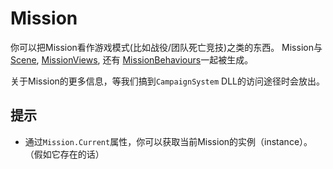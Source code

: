 # Mission

你可以把Mission看作游戏模式\(比如战役/团队死亡竞技\)之类的东西。
Mission与[Scene](../engine/scene.md), [MissionViews](missionbehaviour/missionview.md), 还有 [MissionBehaviours](missionbehaviour/README.md)一起被生成。

关于Mission的更多信息，等我们搞到`CampaignSystem` DLL的访问途径时会放出。

## 提示

* 通过`Mission.Current`属性，你可以获取当前Mission的实例（instance）。（假如它存在的话）

